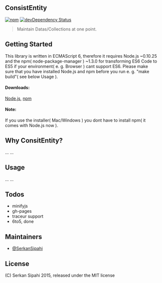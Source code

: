 ## ConsistEntity
[![npm](https://img.shields.io/npm/v/consistentity.svg?style=flat)](https://www.npmjs.com/package/consistentity)
[![devDependency Status](https://david-dm.org/SerkanSipahi/consistentity/dev-status.svg)](https://david-dm.org/SerkanSipahi/consistentity#info=devDependencies)

>Maintain Datas/Collections at one point.

## Getting Started

This library is written in ECMAScript 6, therefore it requires Node.js ~0.10.25 and the npm( node-package-manager ) ~1.3.0 for transforming ES6 Code to ES5 if your environment( e. g. Browser ) cant support ES6. Please make sure that you have installed Node.js and npm before you run e. g. "make build"( see below Usage ).

#### Downloads:
[Node.js](http://nodejs.org/download/),
[npm](https://www.npmjs.com/package/npm)

#### Note:

If you use the installer( Mac/Windows ) you dont have to install npm( it comes with Node.js now ).

## Why ConsitEntity?

...
...

## Usage

...
...

## Todos

* minifyjs
* gh-pages
* traceur support
* 6to5, done

## Maintainers

* [@SerkanSipahi](https://github.com/SerkanSipahi)

## License

(C) Serkan Sipahi 2015, released under the MIT license